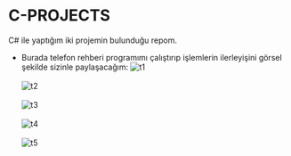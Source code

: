 # C-PROJECTS
C# ile yaptığım iki projemin bulunduğu repom.

- Burada telefon rehberi programımı çalıştırıp işlemlerin ilerleyişini görsel şekilde sizinle paylaşacağım:
![t1](https://user-images.githubusercontent.com/89224500/154528543-72e4c2d8-15b3-4c6d-9acc-3bf0a6bb7318.png)
<br><br>
![t2](https://user-images.githubusercontent.com/89224500/154528584-e29b458f-00ed-48c8-8cab-681f9d1ddd48.png)
<br><br>
![t3](https://user-images.githubusercontent.com/89224500/154528600-cf7c7397-a040-46ff-97a6-119aab5bfe11.png)
<br><br>
![t4](https://user-images.githubusercontent.com/89224500/154528618-f140ec8f-bbcd-4d2b-8f4a-305901cb7908.png)
<br><br>
![t5](https://user-images.githubusercontent.com/89224500/154528644-bf849274-4541-462a-b0be-0fccc17ba375.png)

